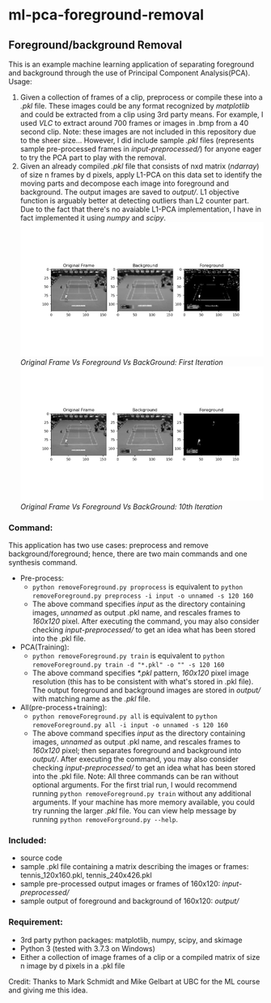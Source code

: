 # ml-pca-foreground-removal

## Foreground/background Removal

This is an example machine learning application of separating foreground and background through the use of Principal Component Analysis(PCA). <br />
Usage:
1. Given a collection of frames of a clip, preprocess or compile these into a _.pkl_ file.
These images could be any format recognized by _matplotlib_ and could be extracted from a clip using 3rd party means.
For example, I used _VLC_ to extract around 700 frames or images in .bmp from a 40 second clip.
Note: these images are not included in this repository due to the sheer size... 
However, I did include sample _.pkl_ files (represents sample pre-processed frames in _input-preprocessed/_) for anyone eager to try the PCA part to play with the removal.
1. Given an already compiled _.pkl_ file that consists of nxd matrix (_ndarray_) of size n frames by d pixels, apply L1-PCA on this data set to identify
the moving parts and decompose each image into foreground and background. The output images are saved to _output/_. 
L1 objective function is arguably better at detecting outliers than L2 counter part.
Due to the fact that there's no avaiable L1-PCA implementation, I have in fact implemented it using _numpy_ and _scipy_.
![1: Original Frame Vs Foreground Vs BackGround](example_1.png)
*Original Frame Vs Foreground Vs BackGround: First Iteration*
![2: Original Frame Vs Foreground Vs BackGround](example_2.png)
*Original Frame Vs Foreground Vs BackGround: 10th Iteration*

### Command:
This application has two use cases: preprocess and remove background/foreground; hence, there are two main commands and one synthesis command.
* Pre-process:
    * `python removeForeground.py proprocess` is equivalent to `python removeForeground.py preprocess -i input -o unnamed -s 120 160`
    * The above command specifies _input_ as the directory containing images, _unnamed_ as output .pkl name, and rescales frames to _160x120_ pixel.
        After executing the command, you may also consider checking _input-preprocessed/_ to get an idea what has been stored into the .pkl file.
* PCA(Training):
    * `python removeForeground.py train` is equivalent to `python removeForeground.py train -d "*.pkl" -o "" -s 120 160`
    * The above command specifies _*.pkl_ pattern, _160x120_ pixel image resolution (this has to be consistent with what's stored in .pkl file). The output
        foreground and background images are stored in _output/_ with matching name as the _.pkl_ file.
* All(pre-process+training):
    * `python removeForeground.py all` is equivalent to `python removeForeground.py all -i input -o unnamed -s 120 160`
    * The above command specifies _input_ as the directory containing images, _unnamed_ as output .pkl name, and rescales frames to _160x120_ pixel;
        then separates foreground and background into _output/_.
        After executing the command, you may also consider checking _input-preprocessed/_ to get an idea what has been stored into the .pkl file.
Note: All three commands can be ran without optional arguments. For the first trial run, I would recommend running `python removeForeground.py train`
without any additional arguments. If your machine has more memory available, you could try running the larger _.pkl_ file. You can view help message
by running `python removeForground.py --help`.

### Included:
* source code
* sample .pkl file containing a matrix describing the images or frames: tennis_120x160.pkl, tennis_240x426.pkl
* sample pre-processed output images or frames of 160x120: _input-preprocessed/_
* sample output of foreground and background of 160x120: _output/_

### Requirement:
* 3rd party python packages: matplotlib, numpy, scipy, and skimage
* Python 3 (tested with 3.7.3 on Windows)
* Either a collection of image frames of a clip or a compiled matrix of size n image by d pixels in a .pkl file

Credit: Thanks to Mark Schmidt and Mike Gelbart at UBC for the ML course and giving me this idea.